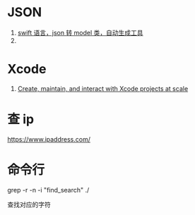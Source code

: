 #  JSON
1. [swift 语言，json 转 model 类，自动生成工具](https://app.quicktype.io)
2. 

# Xcode

1. [Create, maintain, and interact with Xcode projects at scale](https://github.com/tuist/tuist)


# 查 ip
https://www.ipaddress.com/


# 命令行
grep -r -n -i  "find_search" ./

查找对应的字符
